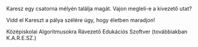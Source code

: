 Karesz egy csatorna mélyén találja magát. Vajon megleli-e a kivezető utat?

Vidd el Kareszt a pálya szélére úgy, hogy életben maradjon!



Középiskolai Algoritmusokra Rávezető Edukációs Szoftver (továbbiakban K.A.R.E.SZ.)
